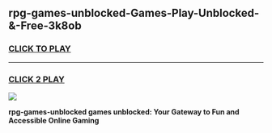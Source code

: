 
## rpg-games-unblocked-Games-Play-Unblocked-&-Free-3k8ob
<h3>
<a href="https://premium76.site?title=rpg-games-unblocked&ref=24A">CLICK TO PLAY</a></h3>
<hr>

<h3>
<a href="https://premium76.site?title=rpg-games-unblocked&ref=24A">CLICK 2 PLAY</a>
  
</h3>

<a href="https://premium76.site?title=rpg-games-unblocked&ref=24A"><img src="https://clearcache.store/games.png"></a>


**rpg-games-unblocked games unblocked: Your Gateway to Fun and Accessible Online Gaming**
